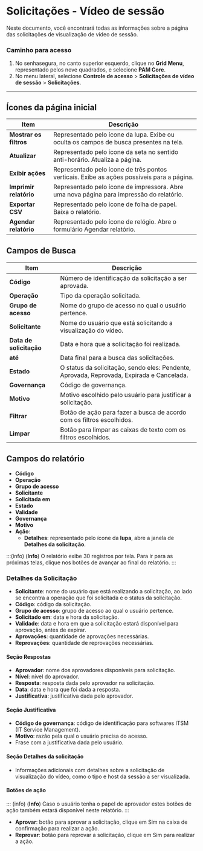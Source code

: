 # Solicitações - Vídeo de sessão

Neste documento, você encontrará todas as informações sobre a página das solicitações de visualização de vídeo de sessão.

### Caminho para acesso

1. No senhasegura, no canto superior esquerdo, clique no **Grid Menu**, representado pelos nove quadrados, e selecione **PAM Core**.
2. No menu lateral, selecione **Controle de acesso** > **Solicitações de vídeo de sessão** > **Solicitações**.

---
## Ícones da página inicial
| **Item**| **Descrição**|
| ------------------ | --------------------------- |
| **Mostrar os filtros**|Representado pelo ícone da lupa. Exibe ou oculta os campos de busca presentes na tela.|
| **Atualizar**|Representado pelo ícone da seta no sentido anti-horário. Atualiza a página.|
| **Exibir ações**|Representado pelo ícone de três pontos verticais. Exibe as ações possíveis para a página.|
| **Imprimir relatório**|Representado pelo ícone de impressora. Abre uma nova página para impressão do relatório.|
| **Exportar CSV**|Representado pelo ícone de folha de papel. Baixa o relatório.|
| **Agendar relatório**|Representado pelo ícone de relógio. Abre o formulário Agendar relatório.|


## Campos de Busca
| **Item**| **Descrição**|
| ----------------- | -------------------------- |
| **Código**| Número de identificação da solicitação a ser aprovada.|
| **Operação**| Tipo da operação solicitada.|
| **Grupo de acesso**   | Nome do grupo de acesso no qual o usuário pertence.|
| **Solicitante**| Nome do usuário que está solicitando a visualização do vídeo.    |
| **Data de solicitação** | Data e hora que a solicitação foi realizada.|
| **até**| Data final para a busca das solicitações.|
| **Estado**| O status da solicitação, sendo eles: Pendente, Aprovada, Reprovada, Expirada e Cancelada. |
| **Governança**        | Código de governança.|
| **Motivo**| Motivo escolhido pelo usuário para justificar a solicitação.     |
| **Filtrar**| Botão de ação para fazer a busca de acordo com os filtros escolhidos. |
| **Limpar**| Botão para limpar as caixas de texto com os filtros escolhidos.  |

## Campos do relatório

* **Código**
* **Operação**
* **Grupo de acesso**
* **Solicitante**
* **Solicitada em**
* **Estado**
* **Validade**
* **Governança**
* **Motivo**
* **Ação**:
    * **Detalhes**: representado pelo ícone da **lupa**, abre a janela de **Detalhes da solicitação**.

:::(info) (**Info**)
O relatório exibe 30 registros por tela. Para ir para as próximas telas, clique nos botões de avançar ao final do relatório.
:::

### Detalhes da Solicitação

* **Solicitante**: nome do usuário que está realizando a solicitação, ao lado se encontra a operação que foi solicitada e o status da solicitação.
* **Código**: código da solicitação.
* **Grupo de acesso**: grupo de acesso ao qual o usuário pertence.
* **Solicitado em**: data e hora da solicitação.
* **Validade**: data e hora em que a solicitação estará disponível para aprovação, antes de expirar.
* **Aprovações**: quantidade de aprovações necessárias.
* **Reprovações**: quantidade de reprovações necessárias.

#### Seção Respostas

* **Aprovador**: nome dos aprovadores disponíveis para solicitação.
* **Nível**: nível do aprovador.
* **Resposta**: resposta dada pelo aprovador na solicitação.
* **Data**: data e hora que foi dada a resposta.
* **Justificativa**: justificativa dada pelo aprovador.

#### Seção Justificativa

* **Código de governança**: código de identificação para softwares ITSM (IT Service Management).
* **Motivo**: razão pela qual o usuário precisa do acesso.
* Frase com a justificativa dada pelo usuário.

#### Seção Detalhes da solicitação

* Informações adicionais com detalhes sobre a solicitação de visualização do vídeo, como o tipo e host da sessão a ser visualizada.

#### Botões de ação
::: (info) (**Info**)
Caso o usuário tenha o papel de aprovador estes botões de ação também estará disponível neste relatório.
:::
* **Aprovar**: botão para aprovar a solicitação, clique em Sim na caixa de confirmação para realizar a ação.
* **Reprovar**: botão para reprovar a solicitação, clique em Sim para realizar a ação.

